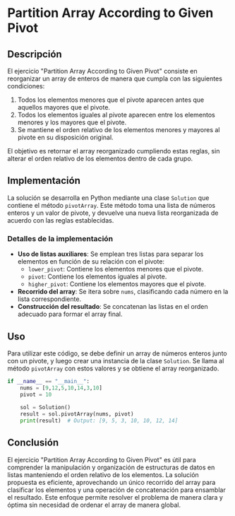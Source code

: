 # Partition Array According to Given Pivot

## Descripción

El ejercicio "Partition Array According to Given Pivot" consiste en reorganizar un array de enteros de manera que cumpla con las siguientes condiciones:

1. Todos los elementos menores que el pivote aparecen antes que aquellos mayores que el pivote.
2. Todos los elementos iguales al pivote aparecen entre los elementos menores y los mayores que el pivote.
3. Se mantiene el orden relativo de los elementos menores y mayores al pivote en su disposición original.

El objetivo es retornar el array reorganizado cumpliendo estas reglas, sin alterar el orden relativo de los elementos dentro de cada grupo.

## Implementación

La solución se desarrolla en Python mediante una clase `Solution` que contiene el método `pivotArray`. Este método toma una lista de números enteros y un valor de pivote, y devuelve una nueva lista reorganizada de acuerdo con las reglas establecidas.

### Detalles de la implementación

- **Uso de listas auxiliares**: Se emplean tres listas para separar los elementos en función de su relación con el pivote:
  - `lower_pivot`: Contiene los elementos menores que el pivote.
  - `pivot`: Contiene los elementos iguales al pivote.
  - `higher_pivot`: Contiene los elementos mayores que el pivote.
- **Recorrido del array**: Se itera sobre `nums`, clasificando cada número en la lista correspondiente.
- **Construcción del resultado**: Se concatenan las listas en el orden adecuado para formar el array final.

## Uso

Para utilizar este código, se debe definir un array de números enteros junto con un pivote, y luego crear una instancia de la clase `Solution`. Se llama al método `pivotArray` con estos valores y se obtiene el array reorganizado.

```python
if __name__ == "__main__":
    nums = [9,12,5,10,14,3,10]
    pivot = 10
    
    sol = Solution()
    result = sol.pivotArray(nums, pivot)
    print(result)  # Output: [9, 5, 3, 10, 10, 12, 14]
```

## Conclusión

El ejercicio "Partition Array According to Given Pivot" es útil para comprender la manipulación y organización de estructuras de datos en listas manteniendo el orden relativo de los elementos. La solución propuesta es eficiente, aprovechando un único recorrido del array para clasificar los elementos y una operación de concatenación para ensamblar el resultado. Este enfoque permite resolver el problema de manera clara y óptima sin necesidad de ordenar el array de manera global.
